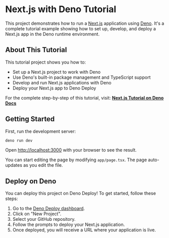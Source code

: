 # Next.js with Deno Tutorial

This project demonstrates how to run a [Next.js](https://nextjs.org) application using [Deno](https://deno.com). It's a complete tutorial example showing how to set up, develop, and deploy a Next.js app in the Deno runtime environment.

## About This Tutorial

This tutorial project shows you how to:

- Set up a Next.js project to work with Deno
- Use Deno's built-in package management and TypeScript support
- Develop and run Next.js applications with Deno
- Deploy your Next.js app to Deno Deploy

For the complete step-by-step of this tutorial, visit: [**Next.js Tutorial on Deno Docs**](https://docs.deno.com/examples/next_tutorial/)

## Getting Started

First, run the development server:

```bash
deno run dev
```

Open [http://localhost:3000](http://localhost:3000) with your browser to see the result.

You can start editing the page by modifying `app/page.tsx`. The page auto-updates as you edit the file.

## Deploy on Deno

You can deploy this project on Deno Deploy! To get started, follow these steps:

1. Go to the [Deno Deploy dashboard](https://app.deno.com/).
2. Click on "New Project".
3. Select your GitHub repository.
4. Follow the prompts to deploy your Next.js application.
5. Once deployed, you will receive a URL where your application is live.
